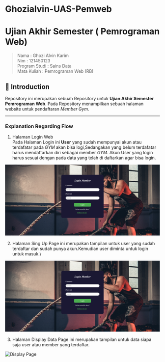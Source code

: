 # Ghozialvin-UAS-Pemweb

# Ujian Akhir Semester ( Pemrograman Web)

> Nama : Ghozi Alvin Karim \
> Nim : 121450123 \
> Program Studi : Sains Data \
> Mata Kuliah : Pemrograman Web (RB)

## 📍 Introduction
Repository  ini merupakan sebuah Repository untuk **Ujian Akhir Semester Pemrograman Web**. Pada Repository menampilkan sebuah halaman website untuk pendaftaran *Member Gym*.

---
### Explanation Regarding Flow

1. Halaman Login Web \
Pada Halaman Login ini **User** yang sudah mempunyai akun atau terdafatar pada *GYM* akan bisa logi,Sedangakan yang belum terdafatar harus mendaftarkan diri sebagai member *GYM*. Akun User yang login harus sesuai dengan pada data yang telah di daftarkan agar bisa login.

![Sign Page](Signpage.png)

2. Halaman Sing Up 
Page ini merupakan tampilan untuk user yang sudah terdaftar dan sudah punya akun.Kemudian user diminta untuk login untuk masuk.\

![Login Page](Loginpage.png)

3. Halaman Display Data 
Page ini merupakan tampilan untuk data siapa saja user atau member yang terdaftar. 

![Display Page](Display,jpg)

